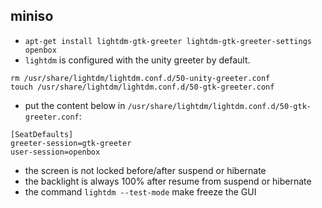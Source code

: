 ## miniso
- `apt-get install lightdm-gtk-greeter lightdm-gtk-greeter-settings openbox`
- `lightdm` is configured with the unity greeter by default.
```
rm /usr/share/lightdm/lightdm.conf.d/50-unity-greeter.conf
touch /usr/share/lightdm/lightdm.conf.d/50-gtk-greeter.conf
```
- put the content below in `/usr/share/lightdm/lightdm.conf.d/50-gtk-greeter.conf`:
```
[SeatDefaults]
greeter-session=gtk-greeter
user-session=openbox
```
- the screen is not locked before/after suspend or hibernate
- the backlight is always 100% after resume from suspend or hibernate
- the command `lightdm --test-mode` make freeze the GUI
